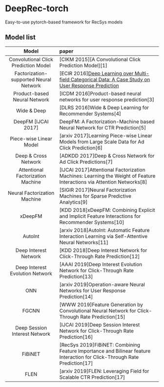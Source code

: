 # DeepRec-torch
Easy-to-use pytorch-based framework for RecSys models

## Model list
| Model | paper |
|:-----:|:------|
|Convolutional Click Prediction Model|[CIKM 2015][A Convolutional Click Prediction Model][1]|
|Factorization-supported Neural Network	|[ECIR 2016][Deep Learning over Multi-field Categorical Data: A Case Study on User Response Prediction][2]|
|Product-based Neural Network|[ICDM 2016]Product-based neural networks for user response prediction[3]|
|Wide & Deep|[DLRS 2016]Wide & Deep Learning for Recommender Systems[4]|
|DeepFM	[IJCAI 2017]|DeepFM: A Factorization-Machine based Neural Network for CTR Prediction[5]|
|Piece-wise Linear Model|[arxiv 2017]Learning Piece-wise Linear Models from Large Scale Data for Ad Click Prediction[6]|
|Deep & Cross Network|[ADKDD 2017]Deep & Cross Network for Ad Click Predictions[7]|
|Attentional Factorization Machine|[IJCAI 2017]Attentional Factorization Machines: Learning the Weight of Feature Interactions via Attention Networks[8]|
|Neural Factorization Machine|[SIGIR 2017]Neural Factorization Machines for Sparse Predictive Analytics[9]|
|xDeepFM|[KDD 2018]xDeepFM: Combining Explicit and Implicit Feature Interactions for Recommender Systems[10]|
|AutoInt|[arxiv 2018]AutoInt: Automatic Feature Interaction Learning via Self-Attentive Neural Networks[11]|
|Deep Interest Network|[KDD 2018]Deep Interest Network for Click-Through Rate Prediction[12]|
|Deep Interest Evolution Network|[AAAI 2019]Deep Interest Evolution Network for Click-Through Rate Prediction[13]|
|ONN|[arxiv 2019]Operation-aware Neural Networks for User Response Prediction[14]|
|FGCNN|[WWW 2019]Feature Generation by Convolutional Neural Network for Click-Through Rate Prediction[15]|
|Deep Session Interest Network|[IJCAI 2019]Deep Session Interest Network for Click-Through Rate Prediction[16]|
|FiBiNET|[RecSys 2019]FiBiNET: Combining Feature Importance and Bilinear feature Interaction for Click-Through Rate Prediction[17]|
|FLEN|[arxiv 2019]FLEN: Leveraging Field for Scalable CTR Prediction[17]|

[2]: https://arxiv.org/pdf/1601.02376.pdf